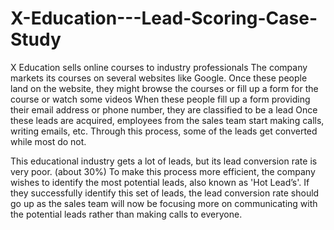 # X-Education---Lead-Scoring-Case-Study
X Education sells online courses to industry professionals The company markets its courses on several websites like Google. Once these people land on the website, they might browse the courses or fill up a form for the course or watch some videos When these people fill up a form providing their email address or phone number, they are classified to be a lead Once these leads are acquired, employees from the sales team start making calls, writing emails, etc. Through this process, some of the leads get converted while most do not.

This educational industry gets a lot of leads, but its lead conversion rate is very poor. (about 30%) 
To make this process more efficient, the company wishes to identify the most potential leads, also known as 'Hot Lead’s'.
If they successfully identify this set of leads, the lead conversion rate should go up as the sales team will now be focusing more on communicating with the potential leads rather than making calls to everyone.
